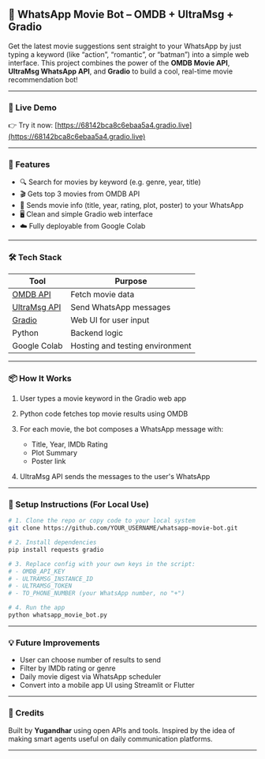

## 📲 WhatsApp Movie Bot – OMDB + UltraMsg + Gradio

Get the latest movie suggestions sent straight to your WhatsApp by just typing a keyword (like “action”, “romantic”, or “batman”) into a simple web interface. This project combines the power of the **OMDB Movie API**, **UltraMsg WhatsApp API**, and **Gradio** to build a cool, real-time movie recommendation bot!

---

### 🚀 Live Demo

👉 Try it now: [https://68142bca8c6ebaa5a4.gradio.live](https://68142bca8c6ebaa5a4.gradio.live)

---

### 🧠 Features

* 🔍 Search for movies by keyword (e.g. genre, year, title)
* 🎬 Gets top 3 movies from OMDB API
* 💬 Sends movie info (title, year, rating, plot, poster) to your WhatsApp
* 🖥️ Clean and simple Gradio web interface
* ☁️ Fully deployable from Google Colab

---

### 🛠️ Tech Stack

| Tool                                  | Purpose                         |
| ------------------------------------- | ------------------------------- |
| [OMDB API](https://www.omdbapi.com/)  | Fetch movie data                |
| [UltraMsg API](https://ultramsg.com/) | Send WhatsApp messages          |
| [Gradio](https://gradio.app/)         | Web UI for user input           |
| Python                                | Backend logic                   |
| Google Colab                          | Hosting and testing environment |

---

### 📦 How It Works

1. User types a movie keyword in the Gradio web app
2. Python code fetches top movie results using OMDB
3. For each movie, the bot composes a WhatsApp message with:

   * Title, Year, IMDb Rating
   * Plot Summary
   * Poster link
4. UltraMsg API sends the messages to the user's WhatsApp

---

### 🔑 Setup Instructions (For Local Use)

```bash
# 1. Clone the repo or copy code to your local system
git clone https://github.com/YOUR_USERNAME/whatsapp-movie-bot.git

# 2. Install dependencies
pip install requests gradio

# 3. Replace config with your own keys in the script:
# - OMDB_API_KEY
# - ULTRAMSG_INSTANCE_ID
# - ULTRAMSG_TOKEN
# - TO_PHONE_NUMBER (your WhatsApp number, no "+")

# 4. Run the app
python whatsapp_movie_bot.py
```

---


### 💡 Future Improvements

* User can choose number of results to send
* Filter by IMDb rating or genre
* Daily movie digest via WhatsApp scheduler
* Convert into a mobile app UI using Streamlit or Flutter

---

### 🙌 Credits

Built by **Yugandhar** using open APIs and tools.
Inspired by the idea of making smart agents useful on daily communication platforms.

---
